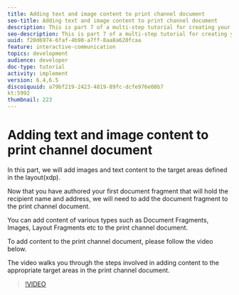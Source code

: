 ```yaml
---
title: Adding text and image content to print channel document
seo-title: Adding text and image content to print channel document
description: This is part 7 of a multi-step tutorial for creating your first interactive communications document. In this part, we will add images and text content to the target areas defined in the layout(xdp). 
seo-description: This is part 7 of a multi-step tutorial for creating your first interactive communications document. In this part, we will add images and text content to the target areas defined in the layout(xdp). 
uuid: f20d6974-6faf-4b90-a7ff-8aa8a620fcaa
feature: interactive-communication
topics: development
audience: developer
doc-type: tutorial
activity: implement
version: 6.4,6.5
discoiquuid: a79bf219-2423-4819-89fc-dcfe976e08b7
kt:5992
thumbnail: 223
---
```


# Adding text and image content to print channel document

In this part, we will add images and text content to the target areas defined in the layout(xdp). 

Now that you have authored your first document fragment that will hold the recipient name and address, we will need to add the document fragment to the print channel document.

You can add content of various types such as Document Fragments, Images, Layout Fragments etc to the print channel document.

To add content to the print channel document, please follow the video below.

The video walks you through the steps involved in adding content to the appropriate target areas in the print channel document.

>[!VIDEO](https://video.tv.adobe.com/v/22379t2/?quality=9&learn=on)

